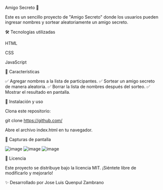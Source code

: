 Amigo Secreto 🎁

Este es un sencillo proyecto de "Amigo Secreto" donde los usuarios pueden ingresar nombres y sortear aleatoriamente un amigo secreto.

🛠️ Tecnologías utilizadas

HTML

CSS

JavaScript

📌 Características

✅ Agregar nombres a la lista de participantes.
✅ Sortear un amigo secreto de manera aleatoria.
✅ Borrar la lista de nombres después del sorteo.
✅ Mostrar el resultado en pantalla.

🚀 Instalación y uso

Clona este repositorio:

git clone https://github.com/

Abre el archivo index.html en tu navegador.

📸 Capturas de pantalla

![image](https://github.com/user-attachments/assets/dd0d2215-a482-4b65-864c-4230e424f57b)
![image](https://github.com/user-attachments/assets/6a39bf2e-fa45-416d-8e3a-8c8b5f2ff1db)
![image](https://github.com/user-attachments/assets/fcfc7285-7352-48cb-960a-b75f1fc7469c)


📜 Licencia

Este proyecto se distribuye bajo la licencia MIT. ¡Siéntete libre de modificarlo y mejorarlo!

✨ Desarrollado por Jose Luis Quenpul Zambrano

